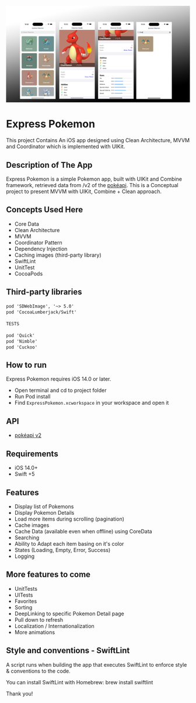 ![Express Pokemon](./project-express-pokemon-banner-shirley.png)

# Express Pokemon

This project Contains An iOS app designed using Clean Architecture, MVVM and Coordinator which is implemented with UIKit.

## Description of The App

Express Pokemon is a simple Pokemon app, built with UIKit and Combine framework, retrieved data from /v2 of the [pokéapi](https://pokeapi.co). This is a Conceptual project to present MVVM with UIKit, Combine + Clean approach.

## Concepts Used Here

- Core Data
- Clean Architecture
- MVVM
- Coordinator Pattern
- Dependency Injection
- Caching images (third-party library)
- SwiftLint
- UnitTest
- CocoaPods

## Third-party libraries

    pod 'SDWebImage', '~> 5.0'
    pod 'CocoaLumberjack/Swift'

    TESTS
    
    pod 'Quick'
    pod 'Nimble'
    pod 'Cuckoo'

## How to run

Express Pokemon requires iOS 14.0 or later.

- Open terminal and cd to project folder
- Run Pod install
- Find `ExpressPokemon.xcworkspace` in your workspace and open it

## API

- [pokéapi v2](https://pokeapi.co)

## Requirements

- iOS 14.0+
- Swift +5

## Features

- Display list of Pokemons
- Display Pokemon Details
- Load more items during scrolling (pagination)
- Cache images
- Cache Data (available even when offline) using CoreData
- Searching
- Ability to Adapt each item basing on it's color
- States (Loading, Empty, Error, Success)
- Logging

## More features to come

- UnitTests
- UITests
- Favorites
- Sorting
- DeepLinking to specific Pokemon Detail page
- Pull down to refresh
- Localization / Internationalization
- More animations

## Style and conventions - SwiftLint

A script runs when building the app that executes SwiftLint to enforce style & conventions to the code.

You can install SwiftLint with Homebrew: brew install swiftlint

Thank you!
